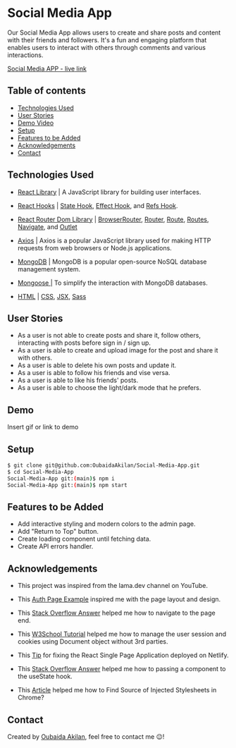 # Social Media App

Our Social Media App allows users to create and share posts and content with their friends and followers. It's a fun and engaging platform that enables users to interact with others through comments and various interactions.

[Social Media APP - live link](https://oubaida-social-media.netlify.app/)

## Table of contents

- [Technologies Used](#technologies-used)
- [User Stories](#user-stories)
- [Demo Video](#demo-video)
- [Setup](#setup)
- [Features to be Added](#features-to-be-added)
- [Acknowledgements](#acknowledgements)
- [Contact](#contact)

## Technologies Used

- [React Library](https://reactjs.org) | A JavaScript library for building user interfaces.

- [React Hooks](https://reactjs.org/docs/hooks-intro.html) |
  [State Hook](https://reactjs.org/docs/hooks-state.html),
  [Effect Hook](https://reactjs.org/docs/hooks-effect.html), and
  [Refs Hook](https://reactjs.org/docs/refs-and-the-dom.html).

- [React Router Dom Library](https://reactrouter.com/en/main) |
  [BrowserRouter](https://reactrouter.com/en/main/router-components/browser-router),
  [Router](https://reactrouter.com/en/main/router-components/router),
  [Route](https://reactrouter.com/en/main/components/route),
  [Routes](https://reactrouter.com/en/main/components/routes),
  [Navigate](https://reactrouter.com/en/main/components/navigate), and
  [Outlet](https://reactrouter.com/en/main/components/outlet)

- [Axios](https://axios-http.com/docs/intro) | Axios is a popular JavaScript library used for making HTTP requests from web browsers or Node.js applications.

- [MongoDB](https://www.mongodb.com/) | MongoDB is a popular open-source NoSQL database management system.

- [Mongoose ](https://mongoosejs.com/) | To simplify the interaction with MongoDB databases.

- [HTML](https://www.w3schools.com/html/) |
  [CSS](https://www.w3schools.com/css/), [JSX](https://legacy.reactjs.org/docs/introducing-jsx.html), [Sass](https://sass-lang.com/)

## User Stories

- As a user is not able to create posts and share it, follow others, interacting with posts before sign in / sign up.
- As a user is able to create and upload image for the post and share it with others.
- As a user is able to delete his own posts and update it.
- As a user is able to follow his friends and vise versa.
- As a user is able to like his friends' posts.
- As a user is able to choose the light/dark mode that he prefers.

## Demo

Insert gif or link to demo

## Setup

```bash
$ git clone git@github.com:OubaidaAkilan/Social-Media-App.git
$ cd Social-Media-App
Social-Media-App git:(main)$ npm i
Social-Media-App git:(main)$ npm start
```

## Features to be Added

<!-- - Add pagination to the products and orders table or request data based on user scrolling. -->

- Add interactive styling and modern colors to the admin page.
- Add "Return to Top" button.
- Create loading component until fetching data.
- Create API errors handler.
  <!-- - Translate the API data to Arabic. -->
  <!-- - Create Dark mode button. -->

## Acknowledgements

- This project was inspired from the lama.dev channel on YouTube.
- This [Auth Page Example](https://mdbootstrap.com/docs/standard/extended/login) inspired me with the page layout and design.
- This [Stack Overflow Answer](https://stackoverflow.com/a/45905418) helped me how to navigate to the page end.
- This [W3School Tutorial](https://www.w3schools.com/js/js_cookies.asp) helped me how to manage the user session and cookies using Document object without 3rd parties.
- This [Tip](https://dev.to/rajeshroyal/page-not-found-error-on-netlify-reactjs-react-router-solved-43oa) for fixing the React Single Page Application deployed on Netlify.

- This [Stack Overflow Answer](https://stackoverflow.com/questions/65827305/passing-a-component-to-the-usestate-hook) helped me how to passing a component to the useState hook.

- This [Article](https://www.webnots.com/how-to-find-source-of-injected-stylesheets-in-chrome/) helped me how to Find Source of Injected Stylesheets in Chrome?

## Contact

Created by [Oubaida Akilan](https://github.com/OubaidaAkilan), feel free to contact me 😉!
